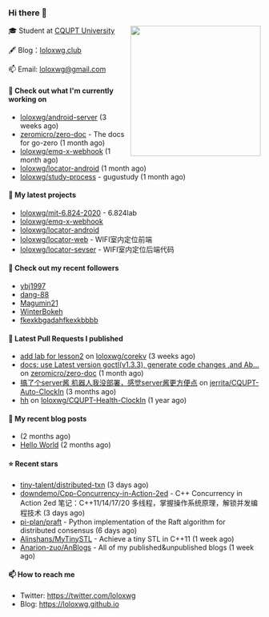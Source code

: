 ### Hi there 👋

<img align="right" src="https://raw.githubusercontent.com/muesli/muesli/master/assets/termenv.png" width="260">
 
🎓 Student at [CQUPT University](https://www.cqupt.edu.cn/)



🖋 Blog：[loloxwg.club](https://loloxwg.club)



📫 Email: [loloxwg@gmail.com](mailto:loloxwg@gmail.com)



#### 👷 Check out what I'm currently working on

- [loloxwg/android-server](https://github.com/loloxwg/android-server) (3 weeks ago)
- [zeromicro/zero-doc](https://github.com/zeromicro/zero-doc) - The docs for go-zero (1 month ago)
- [loloxwg/emq-x-webhook](https://github.com/loloxwg/emq-x-webhook) (1 month ago)
- [loloxwg/locator-android](https://github.com/loloxwg/locator-android) (1 month ago)
- [loloxwg/study-process](https://github.com/loloxwg/study-process) - gugustudy (1 month ago)

#### 🌱 My latest projects

- [loloxwg/mit-6.824-2020](https://github.com/loloxwg/mit-6.824-2020) - 6.824lab
- [loloxwg/emq-x-webhook](https://github.com/loloxwg/emq-x-webhook)
- [loloxwg/locator-android](https://github.com/loloxwg/locator-android)
- [loloxwg/locator-web](https://github.com/loloxwg/locator-web) - WIFI室内定位前端
- [loloxwg/locator-sevser](https://github.com/loloxwg/locator-sevser) - WIFI室内定位后端代码

#### 👯 Check out my recent followers

- [ybj1997](https://github.com/ybj1997)
- [dang-88](https://github.com/dang-88)
- [Magumin21](https://github.com/Magumin21)
- [WinterBokeh](https://github.com/WinterBokeh)
- [fkexkbgadahfkexkbbbb](https://github.com/fkexkbgadahfkexkbbbb)

#### 🔨 Latest Pull Requests I published

- [add lab for lesson2](https://github.com/loloxwg/corekv/pull/1) on [loloxwg/corekv](https://github.com/loloxwg/corekv) (3 weeks ago)
- [docs: use Latest version goctl(v1.3.3), generate code changes ,and Ab…](https://github.com/zeromicro/zero-doc/pull/121) on [zeromicro/zero-doc](https://github.com/zeromicro/zero-doc) (1 month ago)
- [搞了个server酱 机器人我没部署，感觉server酱更方便点](https://github.com/jerrita/CQUPT-Auto-ClockIn/pull/2) on [jerrita/CQUPT-Auto-ClockIn](https://github.com/jerrita/CQUPT-Auto-ClockIn) (3 months ago)
- [hh](https://github.com/loloxwg/CQUPT-Health-ClockIn/pull/1) on [loloxwg/CQUPT-Health-ClockIn](https://github.com/loloxwg/CQUPT-Health-ClockIn) (1 year ago)

#### 📜 My recent blog posts

- [](http://example.com/2022/02/21/%E6%9C%AA%E5%91%BD%E5%90%8D/) (2 months ago)
- [Hello World](http://example.com/2022/02/21/hello-world/) (2 months ago)

#### ⭐ Recent stars

- [tiny-talent/distributed-txn](https://github.com/tiny-talent/distributed-txn) (3 days ago)
- [downdemo/Cpp-Concurrency-in-Action-2ed](https://github.com/downdemo/Cpp-Concurrency-in-Action-2ed) - C&#43;&#43; Concurrency in Action 2ed 笔记：C&#43;&#43;11/14/17/20 多线程，掌握操作系统原理，解锁并发编程技术 (3 days ago)
- [pi-plan/praft](https://github.com/pi-plan/praft) - Python implementation of the Raft algorithm for distributed consensus (6 days ago)
- [Alinshans/MyTinySTL](https://github.com/Alinshans/MyTinySTL) - Achieve a tiny STL in C&#43;&#43;11 (1 week ago)
- [Anarion-zuo/AnBlogs](https://github.com/Anarion-zuo/AnBlogs) - All of my published&amp;unpublished blogs (1 week ago)

#### 📫 How to reach me

- Twitter: https://twitter.com/loloxwg
- Blog: https://loloxwg.github.io

